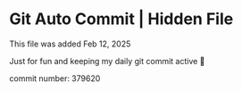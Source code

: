 # Git Auto Commit | Hidden File

This file was added Feb 12, 2025

Just for fun and keeping my daily git commit active 🤪

commit number: 379620
